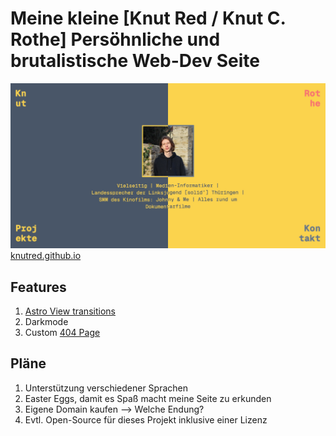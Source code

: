 # Meine kleine [Knut Red / Knut C. Rothe] Persöhnliche und brutalistische Web-Dev Seite

![og image](./public/fonts/og_knutred.png)
[knutred.github.io](https://knutred.github.io)

## Features

1. [Astro View transitions](https://docs.astro.build/en/guides/view-transitions/) 
2. Darkmode
3. Custom  [404 Page](https://knutred.github.io/404)

## Pläne

1. Unterstützung verschiedener Sprachen
2. Easter Eggs, damit es Spaß macht meine Seite zu erkunden
3. Eigene Domain kaufen --> Welche Endung?
5. Evtl. Open-Source für dieses Projekt inklusive einer Lizenz
